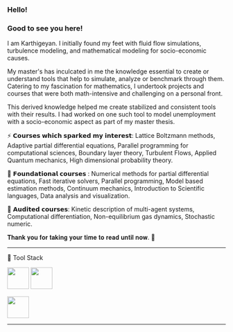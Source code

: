 ### Hello! 
### Good to see you here!

I am Karthigeyan. I initially found my feet with fluid flow simulations, turbulence modeling, and mathematical modeling for socio-economic causes.

My master's has inculcated in me the knowledge essential to create or understand tools that help to simulate, analyze or benchmark through them. Catering to my fascination for mathematics, I undertook projects and courses that were both math-intensive and challenging on a personal front.

This derived knowledge helped me create stabilized and consistent tools with their results. I had worked on one such tool to model unemployment with a socio-economic aspect as part of my master thesis.

⚡ 𝗖𝗼𝘂𝗿𝘀𝗲𝘀 𝘄𝗵𝗶𝗰𝗵 𝘀𝗽𝗮𝗿𝗸𝗲𝗱 𝗺𝘆 𝗶𝗻𝘁𝗲𝗿𝗲𝘀𝘁: Lattice Boltzmann methods, Adaptive partial differential equations, Parallel programming for computational sciences, Boundary layer theory, Turbulent Flows, Applied Quantum mechanics, High dimensional probability theory.

🌱 𝗙𝗼𝘂𝗻𝗱𝗮𝘁𝗶𝗼𝗻𝗮𝗹 𝗰𝗼𝘂𝗿𝘀𝗲𝘀 : Numerical methods for partial differential equations, Fast iterative solvers, Parallel programming, Model based estimation methods, Continuum mechanics, Introduction to Scientific languages, Data analysis and visualization.

💬 𝗔𝘂𝗱𝗶𝘁𝗲𝗱 𝗰𝗼𝘂𝗿𝘀𝗲𝘀: Kinetic description of multi-agent systems, Computational differentiation, Non-equilibrium gas dynamics, Stochastic numeric.

𝐓𝐡𝐚𝐧𝐤 𝐲𝐨𝐮 𝐟𝐨𝐫 𝐭𝐚𝐤𝐢𝐧𝐠 𝐲𝐨𝐮𝐫 𝐭𝐢𝐦𝐞 𝐭𝐨 𝐫𝐞𝐚𝐝 𝐮𝐧𝐭𝐢𝐥 𝐧𝐨𝐰. 🙏

---

🧰 Tool Stack

<img src= "https://cdn.worldvectorlogo.com/logos/python-4.svg" width="50" height="50"> <img src= "https://cdn.worldvectorlogo.com/logos/c.svg" width="50" height="50">

<img src= "https://cdn.worldvectorlogo.com/logos/git.svg" width="50" height="50">

---


<!--
**karthigeyanrgs/karthigeyanrgs** is a ✨ _special_ ✨ repository because its `README.md` (this file) appears on your GitHub profile.

Here are some ideas to get you started:

- 🔭 I’m currently working on ...
- 🌱 I’m currently learning ...
- 👯 I’m looking to collaborate on ...
- 🤔 I’m looking for help with ...
- 💬 Ask me about ...
- 📫 How to reach me: ...
- 😄 Pronouns: ...
- ⚡ Fun fact: ...
-->
